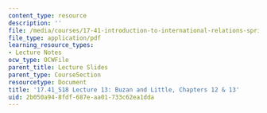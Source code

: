 ```yaml
---
content_type: resource
description: ''
file: /media/courses/17-41-introduction-to-international-relations-spring-2018/2b050a948fdf687eaa01733c62ea1dda_MIT17_41S18_lec13.pdf
file_type: application/pdf
learning_resource_types:
- Lecture Notes
ocw_type: OCWFile
parent_title: Lecture Slides
parent_type: CourseSection
resourcetype: Document
title: '17.41_S18 Lecture 13: Buzan and Little, Chapters 12 & 13'
uid: 2b050a94-8fdf-687e-aa01-733c62ea1dda
---
```


